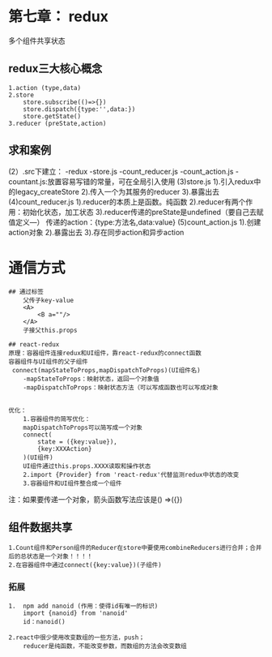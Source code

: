 # 第七章： redux
多个组件共享状态

## redux三大核心概念
    1.action (type,data)
    2.store
        store.subscribe(()=>{})
        store.dispatch({type:'',data:})
        store.getState()
    3.reducer (preState,action)

## 求和案例
(2）.src下建立：
        -redux
            -store.js
            -count_reducer.js
            -count_action.js
            -countant.js:放置容易写错的常量，可在全局引入使用
(3)store.js
    1).引入redux中的legacy_createStore
    2).传入一个为其服务的reducer
    3).暴露出去
(4)count_reducer.js
    1).reducer的本质上是函数。纯函数
    2).reducer有两个作用：初始化状态，加工状态
    3).reducer传递的preState是undefined（要自己去赋值定义—）
        传递的action：{type:方法名,data:value}
(5)count_action.js
    1).创建action对象
    2).暴露出去
    3).存在同步action和异步action

# 通信方式
    ## 通过标签
        父传子key-value
        <A>
            <B a=""/>
        </A>
        子接父this.props

    ## react-redux
    原理：容器组件连接redux和UI组件，靠react-redux的connect函数
    容器组件与UI组件的父子组件
     connect(mapStateToProps,mapDispatchToProps)(UI组件名)
        -mapStateToProps：映射状态，返回一个对象值
        -mapDispatchToProps：映射状态方法（可以写成函数也可以写成对象


    优化：
        1.容器组件的简写优化：
        mapDispatchToProps可以简写成一个对象
        connect(
            state = ({key:value}),
            {key:XXXAction}
        )(UI组件)
        UI组件通过this.props.XXXX读取和操作状态
        2.import {Provider} from 'react-redux'代替监测redux中状态的改变
        3.容器组件和UI组件整合成一个组件

注：如果要传递一个对象，箭头函数写法应该是() =>({})

## 组件数据共享
    1.Count组件和Person组件的Reducer在store中要使用combineReducers进行合并；合并后的总状态是一个对象！！！！
    2.在容器组件中通过connect({key:value})(子组件)

### 拓展
    1.  npm add nanoid (作用：使得id有唯一的标识)
        import {nanoid} from 'nanoid'
        id：nanoid()

    2.react中很少使用改变数组的一些方法，push；
        reducer是纯函数，不能改变参数，而数组的方法会改变数组